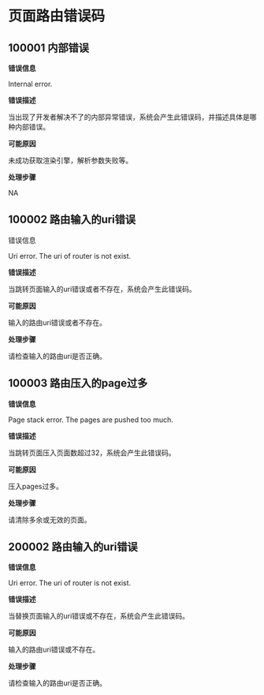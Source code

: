 # 页面路由错误码

## 100001 内部错误

**错误信息**

Internal error.

**错误描述**

当出现了开发者解决不了的内部异常错误，系统会产生此错误码，并描述具体是哪种内部错误。

**可能原因**

未成功获取渲染引擎，解析参数失败等。

**处理步骤**

NA

## 100002 路由输入的uri错误

错误信息

Uri error. The uri of router is not exist.

**错误描述**

当跳转页面输入的uri错误或者不存在，系统会产生此错误码。

**可能原因**

输入的路由uri错误或者不存在。

**处理步骤**

请检查输入的路由uri是否正确。

## 100003 路由压入的page过多

**错误信息**

Page stack error. The pages are pushed too much.

**错误描述**

当跳转页面压入页面数超过32，系统会产生此错误码。

**可能原因**

压入pages过多。

**处理步骤**

请清除多余或无效的页面。

## 200002 路由输入的uri错误

**错误信息**

Uri error. The uri of router is not exist.

**错误描述**

当替换页面输入的uri错误或不存在，系统会产生此错误码。

**可能原因**

输入的路由uri错误或不存在。

**处理步骤**

请检查输入的路由uri是否正确。